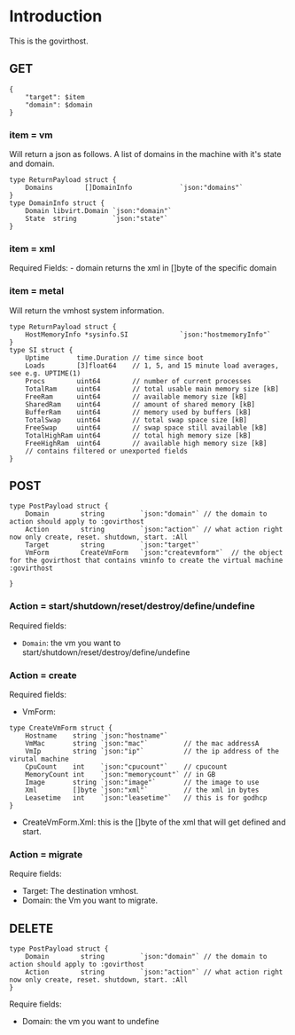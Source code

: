 # Introduction #
This is the govirthost.


## GET ##
```
{ 
    "target": $item
    "domain": $domain
}
```
### item = vm ###
Will return a json as follows. A list of domains in the machine with it's state and domain. 
```
type ReturnPayload struct {
    Domains        []DomainInfo            `json:"domains"`
}
type DomainInfo struct {
    Domain libvirt.Domain `json:"domain"`
    State  string         `json:"state"`
}
```
### item = xml ###
Required Fields: 
    - domain 
returns the xml in []byte of the specific domain
### item = metal ###
Will return the vmhost system information. 
```
type ReturnPayload struct {
    HostMemoryInfo *sysinfo.SI             `json:"hostmemoryInfo"`
}
type SI struct {
    Uptime       time.Duration // time since boot
    Loads        [3]float64    // 1, 5, and 15 minute load averages, see e.g. UPTIME(1)
    Procs        uint64        // number of current processes
    TotalRam     uint64        // total usable main memory size [kB]
    FreeRam      uint64        // available memory size [kB]
    SharedRam    uint64        // amount of shared memory [kB]
    BufferRam    uint64        // memory used by buffers [kB]
    TotalSwap    uint64        // total swap space size [kB]
    FreeSwap     uint64        // swap space still available [kB]
    TotalHighRam uint64        // total high memory size [kB]
    FreeHighRam  uint64        // available high memory size [kB]
    // contains filtered or unexported fields
}
```

## POST ##
```
type PostPayload struct {
    Domain        string         `json:"domain"` // the domain to action should apply to :govirthost
    Action        string         `json:"action"` // what action right now only create, reset. shutdown, start. :All
    Target        string         `json:"target"`
    VmForm        CreateVmForm   `json:"createvmform"`  // the object for the govirthost that contains vminfo to create the virtual machine :govirthost

}
```
### Action = start/shutdown/reset/destroy/define/undefine ###
Required fields: 
- `Domain`: the vm you want to start/shutdown/reset/destroy/define/undefine

### Action = create ###
Required fields: 
- VmForm: 
```
type CreateVmForm struct {
    Hostname    string `json:"hostname"`
    VmMac       string `json:"mac"`         // the mac addressA
    VmIp        string `json:"ip"`          // the ip address of the virutal machine
    CpuCount    int    `json:"cpucount"`    // cpucount
    MemoryCount int    `json:"memorycount"` // in GB
    Image       string `json:"image"`       // the image to use
    Xml         []byte `json:"xml"`         // the xml in bytes
    Leasetime   int    `json:"leasetime"`   // this is for godhcp
}
```
- CreateVmForm.Xml: this is the []byte of the xml that will get defined and start. 

### Action = migrate ###
Require fields: 
- Target: The destination vmhost. 
- Domain: the Vm you want to migrate. 

## DELETE ##
```
type PostPayload struct {
    Domain        string         `json:"domain"` // the domain to action should apply to :govirthost
    Action        string         `json:"action"` // what action right now only create, reset. shutdown, start. :All
}
```

Require fields: 
- Domain: the vm you want to undefine
